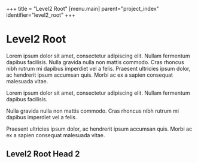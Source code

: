 +++
title = "Level2 Root"
[menu.main]
parent="project_index"
identifier="level2_root"
+++

# Level2 Root

Lorem ipsum dolor sit amet, consectetur adipiscing elit. Nullam fermentum dapibus facilisis. Nulla gravida nulla non mattis commodo. Cras rhoncus nibh rutrum mi dapibus imperdiet vel a felis. Praesent ultricies ipsum dolor, ac hendrerit ipsum accumsan quis. Morbi ac ex a sapien consequat malesuada vitae.


Lorem ipsum dolor sit amet, consectetur adipiscing elit. Nullam fermentum dapibus facilisis. 

Nulla gravida nulla non mattis commodo. Cras rhoncus nibh rutrum mi dapibus imperdiet vel a felis. 

Praesent ultricies ipsum dolor, ac hendrerit ipsum accumsan quis. Morbi ac ex a sapien consequat malesuada vitae.


## Level2 Root Head 2